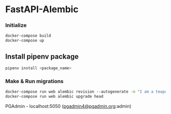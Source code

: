 # FastAPI-Alembic

### Initialize
```sh
docker-compose build
docker-compose up
```


## Install pipenv package
```sh
pipenv install <package_name>
```



### Make & Run migrations
```sh
docker-compose run web alembic revision --autogenerate -m "I am a teapot"
docker-compose run web alembic upgrade head
```

PGAdmin - localhost:5050 (pgadmin4@pgadmin.org:admin)

